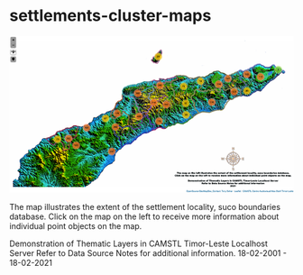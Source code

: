 # settlements-cluster-maps

![alt text](https://github.com/timorleste/settlements-cluster-maps/blob/main/images/cluster-maps.png?raw=true)

The map illustrates the extent of the settlement locality, suco boundaries database.
Click on the map on the left to receive more information about individual point objects on the map.

Demonstration of Thematic Layers in CAMSTL Timor-Leste Localhost Server Refer to Data Source Notes for additional information.
18-02-2001  -  18-02-2021
